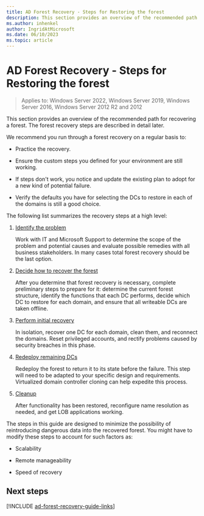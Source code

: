 ```yaml
---
title: AD Forest Recovery - Steps for Restoring the forest
description: This section provides an overview of the recommended path for recovering a forest. The forest recovery steps are described in detail later.
ms.author: inhenkel
author: IngridAtMicrosoft
ms.date: 06/10/2023
ms.topic: article
---
```


# AD Forest Recovery - Steps for Restoring the forest

> Applies to: Windows Server 2022, Windows Server 2019, Windows Server 2016, Windows Server 2012 R2 and 2012

This section provides an overview of the recommended path for recovering a forest. The forest recovery steps are described in detail later.

We recommend you run through a forest recovery on a regular basis to:

- Practice the recovery.

- Ensure the custom steps you defined for your environment are still working.

- If steps don't work, you notice and update the existing plan to adopt for a
    new kind of potential failure.

- Verify the defaults you have for selecting the DCs to restore in each of the
    domains is still a good choice.

The following list summarizes the recovery steps at a high level:

1. [Identify the problem](ad-forest-recovery-identify-the-problem.md)

    Work with IT and Microsoft Support to determine the scope of the problem and
    potential causes and evaluate possible remedies with all business
    stakeholders. In many cases total forest recovery should be the last option.
2. [Decide how to recover the forest](ad-forest-recovery-intro.md)

    After you determine that forest recovery is necessary, complete preliminary
    steps to prepare for it: determine the current forest structure, identify
    the functions that each DC performs, decide which DC to restore for each
    domain, and ensure that all writeable DCs are taken offline.

3. [Perform initial recovery](ad-forest-recovery-perform-initial-recovery.md)

    In isolation, recover one DC for each domain, clean them, and reconnect the
    domains. Reset privileged accounts, and rectify problems caused by security
    breaches in this phase.

4. [Redeploy remaining DCs](ad-forest-recovery-restore-additional-dcs.md)

    Redeploy the forest to return it to its state before the failure. This step
    will need to be adapted to your specific design and requirements.
    Virtualized domain controller cloning can help expedite this process.

5. [Cleanup](ad-forest-recovery-cleanup.md)

    After functionality has been restored, reconfigure name resolution as
    needed, and get LOB applications working.

The steps in this guide are designed to minimize the possibility of
reintroducing dangerous data into the recovered forest. You might have to modify
these steps to account for such factors as:

- Scalability

- Remote manageability

- Speed of recovery

## Next steps

[!INCLUDE [ad-forest-recovery-guide-links](includes/ad-forest-recovery-guide-links.md)]